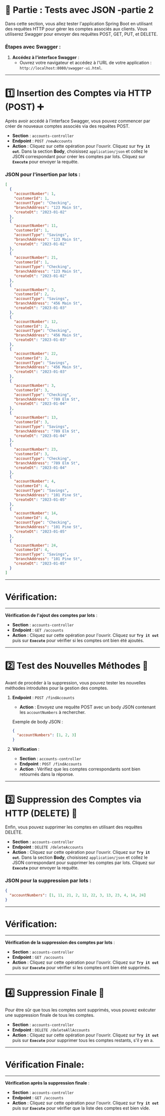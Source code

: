 # 🏁 Partie : Tests avec JSON -partie 2

Dans cette section, vous allez tester l'application Spring Boot en utilisant des requêtes HTTP pour gérer les comptes associés aux clients. Vous utiliserez Swagger pour envoyer des requêtes POST, GET, PUT, et DELETE.

### Étapes avec Swagger :

1. **Accédez à l'interface Swagger** :
   - Ouvrez votre navigateur et accédez à l'URL de votre application : `http://localhost:8080/swagger-ui.html`.

---

# 1️⃣ Insertion des Comptes via HTTP (POST) ➕

Après avoir accédé à l'interface Swagger, vous pouvez commencer par créer de nouveaux comptes associés via des requêtes POST.

- **Section** : `accounts-controller`
- **Endpoint** : `POST /newAccounts`
- **Action** : Cliquez sur cette opération pour l'ouvrir. Cliquez sur **`Try it out`**. Dans la section **Body**, choisissez `application/json` et collez le JSON correspondant pour créer les comptes par lots. Cliquez sur **`Execute`** pour envoyer la requête.

### JSON pour l'insertion par lots :

```json
[
  {
    "accountNumber": 1,
    "customerId": 1,
    "accountType": "Checking",
    "branchAddress": "123 Main St",
    "createDt": "2023-01-02"
  },
  {
    "accountNumber": 11,
    "customerId": 1,
    "accountType": "Savings",
    "branchAddress": "123 Main St",
    "createDt": "2023-01-02"
  },
  {
    "accountNumber": 21,
    "customerId": 1,
    "accountType": "Checking",
    "branchAddress": "123 Main St",
    "createDt": "2023-01-02"
  },
  {
    "accountNumber": 2,
    "customerId": 2,
    "accountType": "Savings",
    "branchAddress": "456 Main St",
    "createDt": "2023-01-03"
  },
  {
    "accountNumber": 12,
    "customerId": 2,
    "accountType": "Checking",
    "branchAddress": "456 Main St",
    "createDt": "2023-01-03"
  },
  {
    "accountNumber": 22,
    "customerId": 2,
    "accountType": "Savings",
    "branchAddress": "456 Main St",
    "createDt": "2023-01-03"
  },
  {
    "accountNumber": 3,
    "customerId": 3,
    "accountType": "Checking",
    "branchAddress": "789 Elm St",
    "createDt": "2023-01-04"
  },
  {
    "accountNumber": 13,
    "customerId": 3,
    "accountType": "Savings",
    "branchAddress": "789 Elm St",
    "createDt": "2023-01-04"
  },
  {
    "accountNumber": 23,
    "customerId": 3,
    "accountType": "Checking",
    "branchAddress": "789 Elm St",
    "createDt": "2023-01-04"
  },
  {
    "accountNumber": 4,
    "customerId": 4,
    "accountType": "Savings",
    "branchAddress": "101 Pine St",
    "createDt": "2023-01-05"
  },
  {
    "accountNumber": 14,
    "customerId": 4,
    "accountType": "Checking",
    "branchAddress": "101 Pine St",
    "createDt": "2023-01-05"
  },
  {
    "accountNumber": 24,
    "customerId": 4,
    "accountType": "Savings",
    "branchAddress": "101 Pine St",
    "createDt": "2023-01-05"
  }
]
```

---

# Vérification:

---

**Vérification de l'ajout des comptes par lots** :
- **Section** : `accounts-controller`
- **Endpoint** : `GET /accounts`
- **Action** : Cliquez sur cette opération pour l'ouvrir. Cliquez sur **`Try it out`** puis sur **`Execute`** pour vérifier si les comptes ont bien été ajoutés.

---

# 2️⃣ Test des Nouvelles Méthodes 🧪

Avant de procéder à la suppression, vous pouvez tester les nouvelles méthodes introduites pour la gestion des comptes.

1. **Endpoint** : `POST /findAccounts`
   - **Action** : Envoyez une requête POST avec un body JSON contenant les `accountNumbers` à rechercher.

   Exemple de body JSON :
   ```json
   {
     "accountNumbers": [1, 2, 3]
   }
   ```

2. **Vérification** : 
   - **Section** : `accounts-controller`
   - **Endpoint** : `POST /findAccounts`
   - **Action** : Vérifiez que les comptes correspondants sont bien retournés dans la réponse.

---

# 3️⃣ Suppression des Comptes via HTTP (DELETE) 🚮

Enfin, vous pouvez supprimer les comptes en utilisant des requêtes DELETE.

- **Section** : `accounts-controller`
- **Endpoint** : `DELETE /deleteAccounts`
- **Action** : Cliquez sur cette opération pour l'ouvrir. Cliquez sur **`Try it out`**. Dans la section **Body**, choisissez `application/json` et collez le JSON correspondant pour supprimer les comptes par lots. Cliquez sur **`Execute`** pour envoyer la requête.

### JSON pour la suppression par lots :

```json
{
  "accountNumbers": [1, 11, 21, 2, 12, 22, 3, 13, 23, 4, 14, 24]
}
```

---

# Vérification:

---

**Vérification de la suppression des comptes par lots** :
- **Section** : `accounts-controller`
- **Endpoint** : `GET /accounts`
- **Action** : Cliquez sur cette opération pour l'ouvrir. Cliquez sur **`Try it out`** puis sur **`Execute`** pour vérifier si les comptes ont bien été supprimés.

---

# 4️⃣ Suppression Finale 🚨

Pour être sûr que tous les comptes sont supprimés, vous pouvez exécuter une suppression finale de tous les comptes.

- **Section** : `accounts-controller`
- **Endpoint** : `DELETE /deleteAllAccounts`
- **Action** : Cliquez sur cette opération pour l'ouvrir. Cliquez sur **`Try it out`** puis sur **`Execute`** pour supprimer tous les comptes restants, s'il y en a.

---

# Vérification Finale:

---

**Vérification après la suppression finale** :
- **Section** : `accounts-controller`
- **Endpoint** : `GET /accounts`
- **Action** : Cliquez sur cette opération pour l'ouvrir. Cliquez sur **`Try it out`** puis sur **`Execute`** pour vérifier que la liste des comptes est bien vide.

